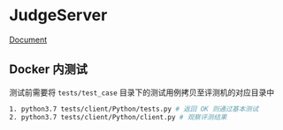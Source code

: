 # JudgeServer

[Document](http://docs.onlinejudge.me/)

## Docker 内测试
测试前需要将 `tests/test_case` 目录下的测试用例拷贝至评测机的对应目录中

```bash
1. python3.7 tests/client/Python/tests.py # 返回 OK 则通过基本测试
2. python3.7 tests/client/Python/client.py # 观察评测结果
```
